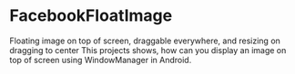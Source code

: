 # FacebookFloatImage
Floating image on top of screen, draggable everywhere, and resizing on dragging to center
This projects shows, how can you display an image on top of screen using WindowManager in Android. 
